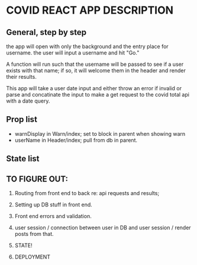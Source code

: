 # COVID REACT APP DESCRIPTION

## General, step by step

the app will open with only the background and the entry place for username. the user will input a username and hit "Go." 

A function will run such that the username will be passed to see if a user exists with that name; if so, it will welcome them in the header and render their results.

This app will take a user date input and either throw an error if invalid or parse and concatinate the input to make a get request to the covid total api with a date query.  

## Prop list

- warnDisplay in Warn/index; set to block in parent when showing warn
- userName in Header/index; pull from db in parent.

## State list


## TO FIGURE OUT:

1. Routing from front end to back re: api requests and results;

2. Setting up DB stuff in front end.

3. Front end errors and validation.

4. user session / connection between user in DB and user session / render posts from that.

5. STATE!

6. DEPLOYMENT


